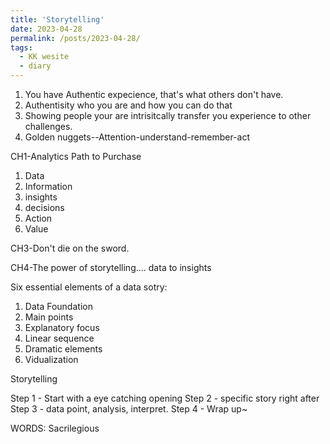```yaml
---
title: 'Storytelling'
date: 2023-04-28
permalink: /posts/2023-04-28/
tags:
  - KK wesite
  - diary
---
```


1. You have Authentic expecience, that's what others don't have.
2. Authentisity who you are and how you can do that
3. Showing people your are intrisitcally transfer you experience to other challenges.
4. Golden nuggets--Attention-understand-remember-act

CH1-Analytics Path to Purchase
1. Data
2. Information
3. insights
4. decisions
5. Action
6. Value

CH3-Don't die on the sword.

CH4-The power of storytelling.... data to insights

Six essential elements of a data sotry:
1. Data Foundation
2. Main points
3. Explanatory focus
4. Linear sequence
5. Dramatic elements
6. Vidualization


Storytelling

Step 1 - Start with a eye catching opening
Step 2 - specific story right after
Step 3 - data point, analysis, interpret.
Step 4 - Wrap up~


WORDS: Sacrilegious